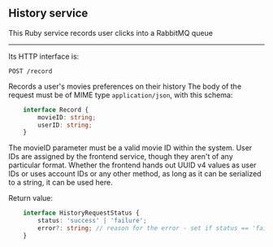 ## History service

This Ruby service records user clicks into a RabbitMQ queue

----------------------------------------------------------

Its HTTP interface is:

	POST /record
Records a user's movies preferences on their history
The body of the request must be of MIME type ```application/json```, with this schema:

```ts
	interface Record {
		movieID: string;
		userID: string;
	}
```

The movieID parameter must be a valid movie ID within the system. User IDs are assigned by the frontend service, though they aren't of any particular format. Whether the frontend hands out UUID v4 values as user IDs or uses account IDs or any other method, as long as it can be serialized to a string, it can be used here.

Return value:
```ts
	interface HistoryRequestStatus {
	    status: 'success' | 'failure';
	    error?: string; // reason for the error - set if status == 'failure'
	}
```
